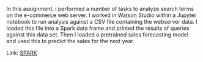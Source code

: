 In this assignment, i performed a number of tasks to analyze search terms on the e-commerce web server. 
I worked in Watson Studio within a Jupyter notebook to run analysis against a CSV 
file containing the webserver data. 
I loaded this file into a Spark data frame and printed the results of queries against this data set. 
Then I loaded a pretrained sales forecasting model and used this to predict the sales for the next year. 

Link: [SPARK](https://github.com/antfneves/PortfolioProjects/blob/main/Capstone%20Project/Spark/Spark_MLOps.ipynb)

